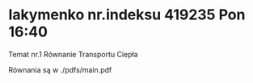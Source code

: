 # Iakymenko nr.indeksu 419235 Pon 16:40

Temat nr.1 Równanie Transportu Ciepła

Równania są w ./pdfs/main.pdf


